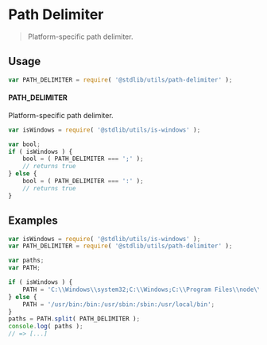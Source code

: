# Path Delimiter

> Platform-specific path delimiter.


<section class="usage">

## Usage

``` javascript
var PATH_DELIMITER = require( '@stdlib/utils/path-delimiter' );
```

#### PATH_DELIMITER

Platform-specific path delimiter.

``` javascript
var isWindows = require( '@stdlib/utils/is-windows' );

var bool;
if ( isWindows ) {
    bool = ( PATH_DELIMITER === ';' );
    // returns true
} else {
    bool = ( PATH_DELIMITER === ':' );
    // returns true
}
```

</section>

<!-- /.usage -->


<section class="examples">

## Examples

``` javascript
var isWindows = require( '@stdlib/utils/is-windows' );
var PATH_DELIMITER = require( '@stdlib/utils/path-delimiter' );

var paths;
var PATH;

if ( isWindows ) {
    PATH = 'C:\\Windows\\system32;C:\\Windows;C:\\Program Files\\node\\';
} else {
    PATH = '/usr/bin:/bin:/usr/sbin:/sbin:/usr/local/bin';
}
paths = PATH.split( PATH_DELIMITER );
console.log( paths );
// => [...]
```

</section>

<!-- /.examples -->


<section class="links">

</section>

<!-- /.links -->
